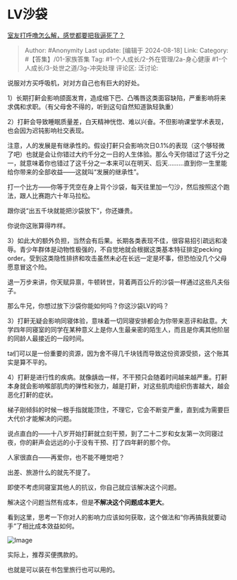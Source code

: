 # LV沙袋
[室友打呼噜怎么解，感觉都要把我逼死了？](https://www.zhihu.com/question/277907177/answer/3597311131)

> Author: #Anonymity
> Last update: [编辑于 2024-08-18]
> Link:
> Category: #【答集】/01-家族答集
> Tag:  #1-个人成长/2-外在管理/2a-身心健康 #1-个人成长/3-处世之道/3g-冲突处理
> 评论区:
> 泛讨论:

说服对方买呼吸机，对对方自己也有巨大的好处。

1）长期打鼾会影响颌面发育，造成缩下巴、凸嘴唇这类面容缺陷，严重影响将来求偶和求职。（有父母舍不得的，听到这句自然知道孰轻孰重）

2）打鼾会导致睡眠质量差，白天精神恍惚、难以兴奋。不但影响课堂学术表现，也会因为迟钝影响社交表现。

注意，人的发展是有继承性的。假设打鼾只会影响次日0.1%的表现（这个够轻微了吧）也就是会让你错过大约千分之一日的人生体验。那么今天你错过了这千分之一，就意味着你也错过了这千分之一本来可以在明天、后天………直到你一生里能给你带来的全部收益——这就叫“发展的继承性”。

打一个比方——你等于凭空在身上背个沙袋，每天往里加一勺沙，然后按照这个跑法，跟人比赛跑六十年马拉松。

跟你说“出五千块就能把沙袋放下”，你还嫌贵。

你说你这账算得咋样。

3）如此大的额外负担，当然会有后果。长期各类表现不佳，很容易招引疏远和凌辱。青少年群体是动物性极强的，不自觉地就会根据这类基本特征排定pecking order。受到这类隐性排挤和攻击虽然未必在长远一定是坏事，但恐怕没几个父母愿意冒这个险。

退一万步来讲，你天赋异禀，牛顿转世，背着两百公斤的沙袋一样通过这些凡夫俗子。

那么牛兄，你想过放下沙袋你能如何吗？你这沙袋LV的吗？

3）打鼾无疑会影响同寝体验，意味着一切同寝安排都会为你带来恶评和敌意。大学四年同寝室的同学在某种意义上是你人生最亲密的陌生人，而且是你离其他阶层的同龄人最接近的一段时间。

ta们可以是一份重要的资源，因为舍不得几千块钱而导致这份资源受损，这个账其实是算不平的。

4）打鼾是进行性的疾病。就像龋齿一样，不干预只会随着时间越来越严重。打鼾本身就会影响喉部肌肉的弹性和张力，越是打鼾，对这些肌肉组织伤害越大，越会恶化打鼾的症状。

梯子刚倾斜的时候一根手指就能顶住，不理它，它会不断变严重，直到成为需要巨大代价才能解决的问题。

说点直白的——十八岁开始打鼾就立刻干预，到了二十二岁和女友第一次同寝过夜，你的鼾声会远远的小于没有干预、打了四年鼾的那个你。

人家很直白——再爱你，也不能不睡觉吧？

出差、旅游什么的就先不提了。

即使不考虑同寝室其他人的抗议，你自己就应该解决这个问题。

解决这个问题当然有成本，但是**不解决这个问题成本更大**。

看到这里，思考一下你对人的影响力应该如何获取，这个做法和“你再搞我就要动手”了相比成本效益如何。

![Image](https://pica.zhimg.com/50/v2-18a876e24b34513b31f7289252901dfe_720w.jpg?source=2c26e567)

实际上，推荐买便携款的。

也就是可以装在书包里旅行也可以用的。
